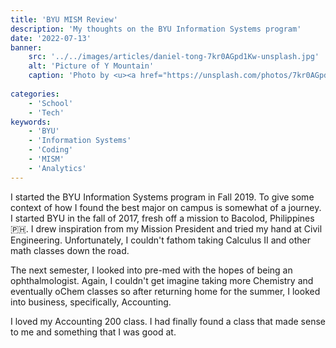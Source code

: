 ```yaml
---
title: 'BYU MISM Review'
description: 'My thoughts on the BYU Information Systems program'
date: '2022-07-13'
banner:
    src: '../../images/articles/daniel-tong-7kr0AGpd1Kw-unsplash.jpg'
    alt: 'Picture of Y Mountain'
    caption: 'Photo by <u><a href="https://unsplash.com/photos/7kr0AGpd1Kw">Daniel Tong</a></u> on Unsplash'
  
categories:
    - 'School'
    - 'Tech'
keywords:
    - 'BYU'
    - 'Information Systems'
    - 'Coding'
    - 'MISM'
    - 'Analytics'
---
```


I started the BYU Information Systems program in Fall 2019. To give some context of how I found the best major on campus is somewhat of a journey. I started BYU in the fall of 2017, fresh off a mission to Bacolod, Philippines 🇵🇭. I drew inspiration from my Mission President and tried my hand at Civil Engineering. Unfortunately, I couldn't fathom taking Calculus II and other math classes down the road.

The next semester, I looked into pre-med with the hopes of being an ophthalmologist. Again, I couldn't get imagine taking more Chemistry and eventually oChem classes so after returning home for the summer, I looked into business, specifically, Accounting.

I loved my Accounting 200 class. I had finally found a class that made sense to me and something that I was good at. 